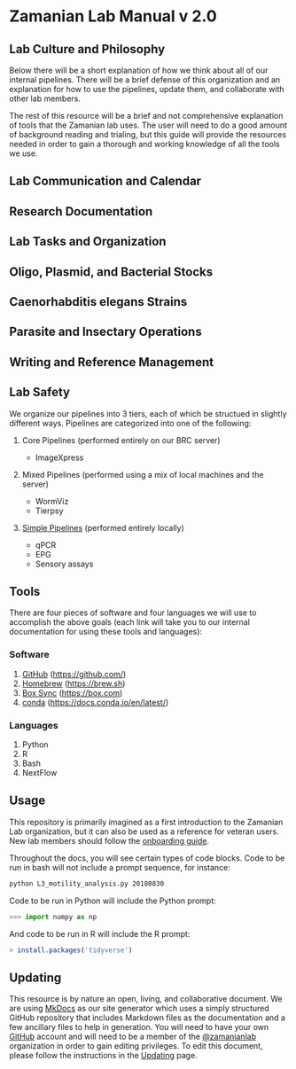 # Zamanian Lab Manual v 2.0

## Lab Culture and Philosophy

Below there will be a short explanation of how we think about all of our internal pipelines. There will be a brief defense of this organization and an explanation for how to use the pipelines, update them, and collaborate with other lab members.

The rest of this resource will be a brief and not comprehensive explanation of tools that the Zamanian lab uses. The user will need to do a good amount of background reading and trialing, but this guide will provide the resources needed in order to gain a thorough and working knowledge of all the tools we use.

## Lab Communication and Calendar

## Research Documentation

## Lab Tasks and Organization

## Oligo, Plasmid, and Bacterial Stocks

## Caenorhabditis elegans Strains

## Parasite and Insectary Operations

## Writing and Reference Management

## Lab Safety


We organize our pipelines into 3 tiers, each of which be structued in slightly different ways. Pipelines are categorized into one of the following:

1.  Core Pipelines (performed entirely on our BRC server)

    -   ImageXpress

2.  Mixed Pipelines (performed using a mix of local machines and the server)

    -   WormViz
    -   Tierpsy

3.  [Simple Pipelines](simple.md) (performed entirely locally)
    -   qPCR
    -   EPG
    -   Sensory assays

## Tools

There are four pieces of software and four languages we will use to accomplish the above goals (each link will take you to our internal documentation for using these tools and languages):

### Software

1.  [GitHub](github.md) (<https://github.com/>)
2.  [Homebrew](homebrew.md) (<https://brew.sh>)
3.  [Box Sync](box.md) (<https://box.com>)
4.  [conda](conda.md) (<https://docs.conda.io/en/latest/>)

### Languages

1.  Python
2.  R
3.  Bash
4.  NextFlow

## Usage

This repository is primarily imagined as a first introduction to the Zamanian Lab organization, but it can also be used as a reference for veteran users. New lab members should follow the [onboarding guide](onboarding.md).

Throughout the docs, you will see certain types of code blocks. Code to be run in bash will not include a prompt sequence, for instance:

``` bash
python L3_motility_analysis.py 20180830
```

Code to be run in Python will include the Python prompt:

``` python
>>> import numpy as np
```

And code to be run in R will include the R prompt:

``` r
> install.packages('tidyverse')
```

## Updating

This resource is by nature an open, living, and collaborative document. We are using [MkDocs](https://www.mkdocs.org/) as our site generator which uses a simply structured GitHub repository that includes Markdown files as the documentation and a few ancillary files to help in generation. You will need to have your own [GitHub](https://github.com/) account and will need to be a member of the [@zamanianlab](https://github.com/orgs/zamanianlab/dashboard) organization in order to gain editing privileges. To edit this document, please follow the instructions in the [Updating](updating.md) page.
